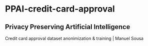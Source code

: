 # PPAI-credit-card-approval
## Privacy Preserving Artificial Intelligence 
Credit card approval dataset anonimization & training | Manuel Sousa
